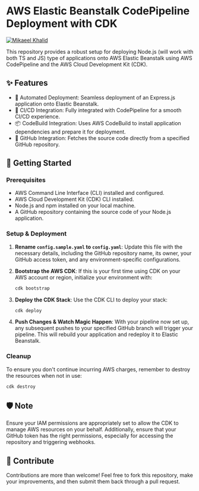 # AWS Elastic Beanstalk CodePipeline Deployment with CDK

[![Mikaeel Khalid](https://badgen.now.sh/badge/by/mikaeelkhalid/purple)](https://github.com/mikaeelkhalid)

This repository provides a robust setup for deploying Node.js (will work with both TS and JS) type of applications onto AWS Elastic Beanstalk using AWS CodePipeline and the AWS Cloud Development Kit (CDK).

## ✨ Features

- 🚀 Automated Deployment: Seamless deployment of an Express.js application onto Elastic Beanstalk.
- 🔁 CI/CD Integration: Fully integrated with CodePipeline for a smooth CI/CD experience.
- 📦 CodeBuild Integration: Uses AWS CodeBuild to install application dependencies and prepare it for deployment.
- 📡 GitHub Integration: Fetches the source code directly from a specified GitHub repository.

## 🚀 Getting Started

### Prerequisites

- AWS Command Line Interface (CLI) installed and configured.
- AWS Cloud Development Kit (CDK) CLI installed.
- Node.js and npm installed on your local machine.
- A GitHub repository containing the source code of your Node.js application.

### Setup & Deployment

1. **Rename `config.sample.yaml` to `config.yaml`**:
   Update this file with the necessary details, including the GitHub repository name, its owner, your GitHub access token, and any environment-specific configurations.

2. **Bootstrap the AWS CDK**:
   If this is your first time using CDK on your AWS account or region, initialize your environment with:

   ```bash
   cdk bootstrap
   ```

3. **Deploy the CDK Stack**:
   Use the CDK CLI to deploy your stack:

   ```bash
   cdk deploy
   ```

4. **Push Changes & Watch Magic Happen**:
   With your pipeline now set up, any subsequent pushes to your specified GitHub branch will trigger your pipeline. This will rebuild your application and redeploy it to Elastic Beanstalk.

### Cleanup

To ensure you don't continue incurring AWS charges, remember to destroy the resources when not in use:

```bash
cdk destroy
```

## 🛡️ Note

Ensure your IAM permissions are appropriately set to allow the CDK to manage AWS resources on your behalf. Additionally, ensure that your GitHub token has the right permissions, especially for accessing the repository and triggering webhooks.

## 🙌 Contribute

Contributions are more than welcome! Feel free to fork this repository, make your improvements, and then submit them back through a pull request.

